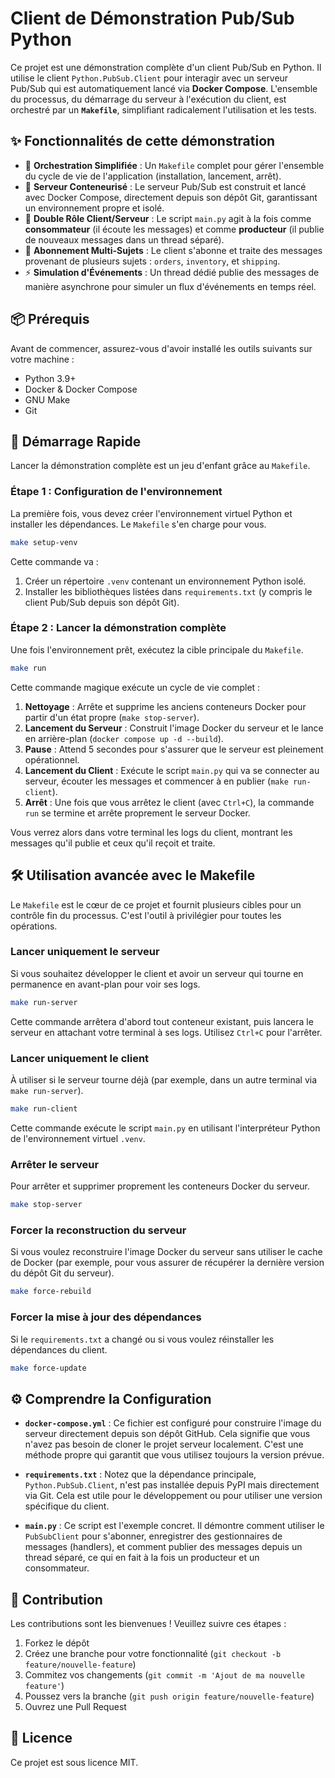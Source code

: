# Client de Démonstration Pub/Sub Python

[](https://www.python.org/downloads/)
[](https://opensource.org/licenses/MIT)

Ce projet est une démonstration complète d'un client Pub/Sub en Python. Il utilise le client `Python.PubSub.Client` pour interagir avec un serveur Pub/Sub qui est
automatiquement lancé via **Docker Compose**. L'ensemble du processus, du démarrage du serveur à l'exécution du client, est orchestré par un **`Makefile`**, simplifiant
radicalement l'utilisation et les tests.

## ✨ Fonctionnalités de cette démonstration

- 🚀 **Orchestration Simplifiée** : Un `Makefile` complet pour gérer l'ensemble du cycle de vie de l'application (installation, lancement, arrêt).
- 🐳 **Serveur Conteneurisé** : Le serveur Pub/Sub est construit et lancé avec Docker Compose, directement depuis son dépôt Git, garantissant un environnement propre et
  isolé.
- 🔄 **Double Rôle Client/Serveur** : Le script `main.py` agit à la fois comme **consommateur** (il écoute les messages) et comme **producteur** (il publie de nouveaux
  messages dans un thread séparé).
- 🎯 **Abonnement Multi-Sujets** : Le client s'abonne et traite des messages provenant de plusieurs sujets : `orders`, `inventory`, et `shipping`.
- ⚡ **Simulation d'Événements** : Un thread dédié publie des messages de manière asynchrone pour simuler un flux d'événements en temps réel.

## 📦 Prérequis

Avant de commencer, assurez-vous d'avoir installé les outils suivants sur votre machine :

- Python 3.9+
- Docker & Docker Compose
- GNU Make
- Git

## 🚀 Démarrage Rapide

Lancer la démonstration complète est un jeu d'enfant grâce au `Makefile`.

### Étape 1 : Configuration de l'environnement

La première fois, vous devez créer l'environnement virtuel Python et installer les dépendances. Le `Makefile` s'en charge pour vous.

```bash
make setup-venv
```

Cette commande va :

1. Créer un répertoire `.venv` contenant un environnement Python isolé.
2. Installer les bibliothèques listées dans `requirements.txt` (y compris le client Pub/Sub depuis son dépôt Git).

### Étape 2 : Lancer la démonstration complète

Une fois l'environnement prêt, exécutez la cible principale du `Makefile`.

```bash
make run
```

Cette commande magique exécute un cycle de vie complet :

1. **Nettoyage** : Arrête et supprime les anciens conteneurs Docker pour partir d'un état propre (`make stop-server`).
2. **Lancement du Serveur** : Construit l'image Docker du serveur et le lance en arrière-plan (`docker compose up -d --build`).
3. **Pause** : Attend 5 secondes pour s'assurer que le serveur est pleinement opérationnel.
4. **Lancement du Client** : Exécute le script `main.py` qui va se connecter au serveur, écouter les messages et commencer à en publier (`make run-client`).
5. **Arrêt** : Une fois que vous arrêtez le client (avec `Ctrl+C`), la commande `run` se termine et arrête proprement le serveur Docker.

Vous verrez alors dans votre terminal les logs du client, montrant les messages qu'il publie et ceux qu'il reçoit et traite.

## 🛠️ Utilisation avancée avec le Makefile

Le `Makefile` est le cœur de ce projet et fournit plusieurs cibles pour un contrôle fin du processus. C'est l'outil à privilégier pour toutes les opérations.

### Lancer uniquement le serveur

Si vous souhaitez développer le client et avoir un serveur qui tourne en permanence en avant-plan pour voir ses logs.

```bash
make run-server
```

Cette commande arrêtera d'abord tout conteneur existant, puis lancera le serveur en attachant votre terminal à ses logs. Utilisez `Ctrl+C` pour l'arrêter.

### Lancer uniquement le client

À utiliser si le serveur tourne déjà (par exemple, dans un autre terminal via `make run-server`).

```bash
make run-client
```

Cette commande exécute le script `main.py` en utilisant l'interpréteur Python de l'environnement virtuel `.venv`.

### Arrêter le serveur

Pour arrêter et supprimer proprement les conteneurs Docker du serveur.

```bash
make stop-server
```

### Forcer la reconstruction du serveur

Si vous voulez reconstruire l'image Docker du serveur sans utiliser le cache de Docker (par exemple, pour vous assurer de récupérer la dernière version du dépôt Git du
serveur).

```bash
make force-rebuild
```

### Forcer la mise à jour des dépendances

Si le `requirements.txt` a changé ou si vous voulez réinstaller les dépendances du client.

```bash
make force-update
```

## ⚙️ Comprendre la Configuration

- **`docker-compose.yml`** : Ce fichier est configuré pour construire l'image du serveur directement depuis son dépôt GitHub. Cela signifie que vous n'avez pas besoin de
  cloner le projet serveur localement. C'est une méthode propre qui garantit que vous utilisez toujours la version prévue.

- **`requirements.txt`** : Notez que la dépendance principale, `Python.PubSub.Client`, n'est pas installée depuis PyPI mais directement via Git. Cela est utile pour le
  développement ou pour utiliser une version spécifique du client.

- **`main.py`** : Ce script est l'exemple concret. Il démontre comment utiliser le `PubSubClient` pour s'abonner, enregistrer des gestionnaires de messages (handlers), et
  comment publier des messages depuis un thread séparé, ce qui en fait à la fois un producteur et un consommateur.

## 🤝 Contribution

Les contributions sont les bienvenues \! Veuillez suivre ces étapes :

1. Forkez le dépôt
2. Créez une branche pour votre fonctionnalité (`git checkout -b feature/nouvelle-feature`)
3. Commitez vos changements (`git commit -m 'Ajout de ma nouvelle feature'`)
4. Poussez vers la branche (`git push origin feature/nouvelle-feature`)
5. Ouvrez une Pull Request

## 📄 Licence

Ce projet est sous licence MIT.
